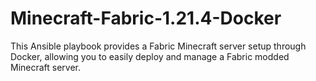 # Minecraft-Fabric-1.21.4-Docker
This Ansible playbook provides a Fabric Minecraft server setup through Docker, allowing you to easily deploy and manage a Fabric modded Minecraft server.
